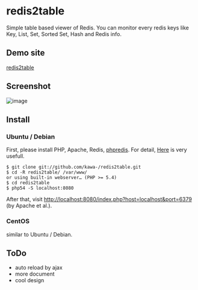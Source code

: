 # redis2table

Simple table based viewer of Redis. You can monitor every redis keys like Key, List, Set, Sorted Set, Hash and Redis info.

## Demo site

[redis2table](http://mitsuakikawamorita.com/software/redis2table/index.php?host=127.0.0.1&port=6379&init=true)

## Screenshot

![image](http://mitsuakikawamorita.com/software/redis2table/redis2table_2013-05-19_16-08-57.png)

## Install

### Ubuntu / Debian

First, please install PHP, Apache, Redis, [phpredis](https://github.com/nicolasff/phpredis). For detail, [Here](http://anton.logvinenko.name/en/blog/how-to-install-redis-and-redis-php-client.html) is very usefull.

```
$ git clone git://github.com/kawa-/redis2table.git
$ cd -R redis2table/ /var/www/
or using built-in webserver… (PHP >= 5.4)
$ cd redis2table
$ php54 -S localhost:8080
```

After that, visit [http://localhost:8080/index.php?host=localhost&port=6379](http://localhost:8080/index.php?host=localhost&port=6379) (by Apache et al.).

### CentOS

similar to Ubuntu / Debian.

## ToDo

- auto reload by ajax
- more document
- cool design

